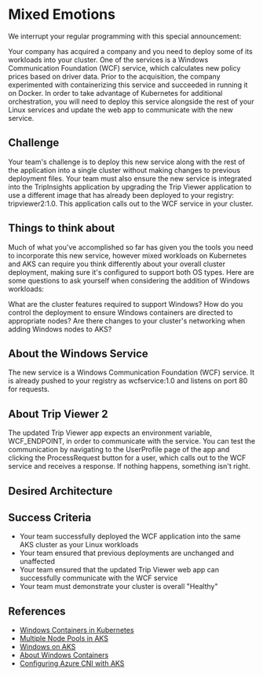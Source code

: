 # Mixed Emotions

We interrupt your regular programming with this special announcement:

Your company has acquired a company and you need to deploy some of its workloads into your cluster. One of the services is a Windows Communication Foundation (WCF) service, which calculates new policy prices based on driver data. Prior to the acquisition, the company experimented with containerizing this service and succeeded in running it on Docker. In order to take advantage of Kubernetes for additional orchestration, you will need to deploy this service alongside the rest of your Linux services and update the web app to communicate with the new service.


## Challenge
Your team's challenge is to deploy this new service along with the rest of the application into a single cluster without making changes to previous deployment files. Your team must also ensure the new service is integrated into the TripInsights application by upgrading the Trip Viewer application to use a different image that has already been deployed to your registry: tripviewer2:1.0. This application calls out to the WCF service in your cluster.

## Things to think about

Much of what you've accomplished so far has given you the tools you need to incorporate this new service, however mixed workloads on Kubernetes and AKS can require you think differently about your overall cluster deployment, making sure it's configured to support both OS types. Here are some questions to ask yourself when considering the addition of Windows workloads:

What are the cluster features required to support Windows?
How do you control the deployment to ensure Windows containers are directed to appropriate nodes?
Are there changes to your cluster's networking when adding Windows nodes to AKS?

## About the Windows Service

The new service is a Windows Communication Foundation (WCF) service. It is already pushed to your registry as wcfservice:1.0 and listens on port 80 for requests.

## About Trip Viewer 2

The updated Trip Viewer app expects an environment variable, WCF_ENDPOINT, in order to communicate with the service. You can test the communication by navigating to the UserProfile page of the app and clicking the ProcessRequest button for a user, which calls out to the WCF service and receives a response. If nothing happens, something isn't right.

## Desired Architecture

## Success Criteria

* Your team successfully deployed the WCF application into the same AKS cluster as your Linux workloads
* Your team ensured that previous deployments are unchanged and unaffected
* Your team ensured that the updated Trip Viewer web app can successfully communicate with the WCF service
* Your team must demonstrate your cluster is overall "Healthy"

## References

* [Windows Containers in Kubernetes](https://kubernetes.io/docs/setup/production-environment/windows/intro-windows-in-kubernetes/)
* [Multiple Node Pools in AKS](https://docs.microsoft.com/en-us/azure/aks/use-multiple-node-pools)
* [Windows on AKS](https://docs.microsoft.com/en-us/azure/aks/windows-container-cli)
* [About Windows Containers](https://docs.microsoft.com/en-us/virtualization/windowscontainers/about/)
* [Configuring Azure CNI with AKS](https://docs.microsoft.com/en-us/azure/aks/configure-azure-cni)
